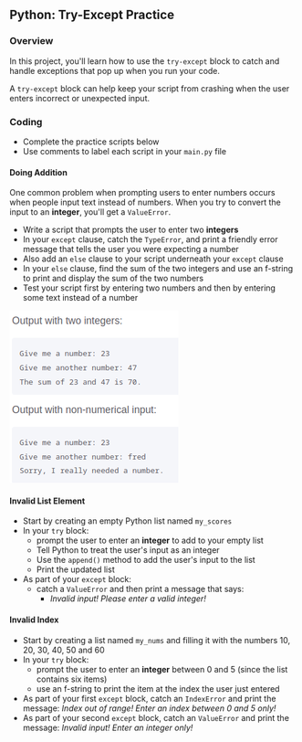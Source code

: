 ## Python: Try-Except Practice

### Overview

In this project, you'll learn how to use the `try-except` block to catch and handle exceptions that pop up when you run your code.

A `try-except` block can help keep your script from crashing when the user enters incorrect or unexpected input.

### Coding

- Complete the practice scripts below
- Use comments to label each script in your `main.py` file

#### Doing Addition
One common problem when prompting users to enter numbers occurs when people input text instead of numbers. When you try to convert the input to an **integer**, you'll get a `ValueError`.

- Write a script that prompts the user to enter two **integers**
- In your `except` clause, catch the `TypeError`, and print a friendly error message that tells the user you were expecting a number
- Also add an `else` clause to your script underneath your `except` clause
- In your `else` clause, find the sum of the two integers and use an f-string to print and display the sum of the two numbers
- Test your script first by entering two numbers and then by entering some text instead of a number  

![Sample output](output.png)


#### Invalid List Element

- Start by creating an empty Python list named `my_scores`
- In your `try` block:
  - prompt the user to enter an **integer** to add to your empty list
  - Tell Python to treat the user's input as an integer
  - Use the `append()` method to add the user's input to the list
  - Print the updated list
- As part of your `except` block:
  - catch a `ValueError` and then print a message that says:
    - *Invalid input! Please enter a valid integer!*
   
#### Invalid Index

- Start by creating a list named `my_nums` and filling it with the numbers 10, 20, 30, 40, 50 and 60
- In your `try` block:
  - prompt the user to enter an **integer** between 0 and 5 (since the list contains six items)
  - use an f-string to print the item at the index the user just entered
- As part of your first `except` block, catch an `IndexError` and print the message: *Index out of range! Enter an index between 0 and 5 only!*
- As part of your second `except` block, catch an `ValueError` and print the message: *Invalid input! Enter an integer only!*

